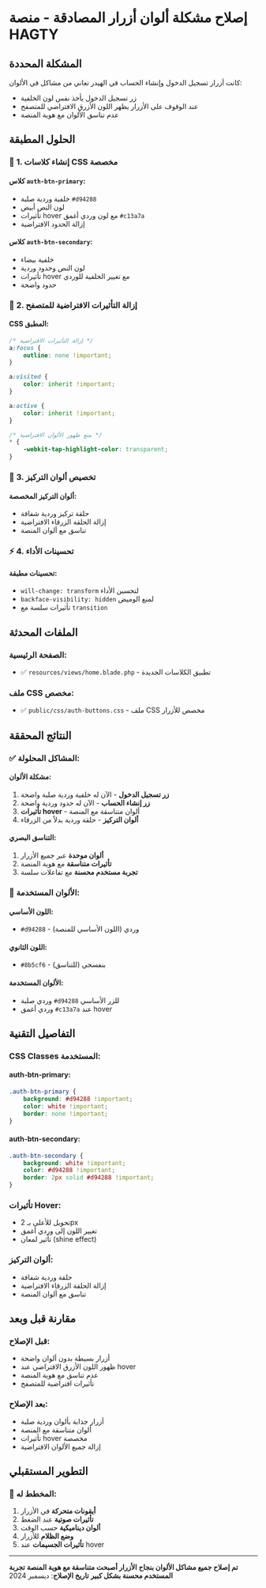# إصلاح مشكلة ألوان أزرار المصادقة - منصة HAGTY

## المشكلة المحددة

كانت أزرار تسجيل الدخول وإنشاء الحساب في الهيدر تعاني من مشاكل في الألوان:
- زر تسجيل الدخول يأخذ نفس لون الخلفية
- عند الوقوف على الأزرار يظهر اللون الأزرق الافتراضي للمتصفح
- عدم تناسق الألوان مع هوية المنصة

## الحلول المطبقة

### 🎨 **1. إنشاء كلاسات CSS مخصصة**

#### **كلاس `auth-btn-primary`:**
- خلفية وردية صلبة `#d94288`
- لون النص أبيض
- تأثيرات hover مع لون وردي أغمق `#c13a7a`
- إزالة الحدود الافتراضية

#### **كلاس `auth-btn-secondary`:**
- خلفية بيضاء
- لون النص وحدود وردية
- تأثيرات hover مع تغيير الخلفية للوردي
- حدود واضحة

### 🔧 **2. إزالة التأثيرات الافتراضية للمتصفح**

#### **CSS المطبق:**
```css
/* إزالة التأثيرات الافتراضية */
a:focus {
    outline: none !important;
}

a:visited {
    color: inherit !important;
}

a:active {
    color: inherit !important;
}

/* منع ظهور الألوان الافتراضية */
* {
    -webkit-tap-highlight-color: transparent;
}
```

### 🎯 **3. تخصيص ألوان التركيز**

#### **ألوان التركيز المخصصة:**
- حلقة تركيز وردية شفافة
- إزالة الحلقة الزرقاء الافتراضية
- تناسق مع ألوان المنصة

### ⚡ **4. تحسينات الأداء**

#### **تحسينات مطبقة:**
- `will-change: transform` لتحسين الأداء
- `backface-visibility: hidden` لمنع الوميض
- تأثيرات سلسة مع `transition`

## الملفات المحدثة

### **الصفحة الرئيسية:**
- ✅ `resources/views/home.blade.php` - تطبيق الكلاسات الجديدة

### **ملف CSS مخصص:**
- ✅ `public/css/auth-buttons.css` - ملف CSS مخصص للأزرار

## النتائج المحققة

### ✅ **المشاكل المحلولة:**

#### **مشكلة الألوان:**
1. **زر تسجيل الدخول** - الآن له خلفية وردية صلبة واضحة
2. **زر إنشاء الحساب** - الآن له حدود وردية واضحة
3. **تأثيرات hover** - ألوان متناسقة مع المنصة
4. **ألوان التركيز** - حلقة وردية بدلاً من الزرقاء

#### **التناسق البصري:**
1. **ألوان موحدة** عبر جميع الأزرار
2. **تأثيرات متناسقة** مع هوية المنصة
3. **تجربة مستخدم محسنة** مع تفاعلات سلسة

### 🎨 **الألوان المستخدمة:**

#### **اللون الأساسي:**
- `#d94288` - وردي (اللون الأساسي للمنصة)

#### **اللون الثانوي:**
- `#8b5cf6` - بنفسجي (للتناسق)

#### **الألوان المستخدمة:**
- وردي صلبة `#d94288` للزر الأساسي
- وردي أغمق `#c13a7a` عند hover

## التفاصيل التقنية

### **CSS Classes المستخدمة:**

#### **auth-btn-primary:**
```css
.auth-btn-primary {
    background: #d94288 !important;
    color: white !important;
    border: none !important;
}
```

#### **auth-btn-secondary:**
```css
.auth-btn-secondary {
    background: white !important;
    color: #d94288 !important;
    border: 2px solid #d94288 !important;
}
```

### **تأثيرات Hover:**
- تحويل للأعلى بـ 2px
- تغيير اللون إلى وردي أغمق
- تأثير لمعان (shine effect)

### **ألوان التركيز:**
- حلقة وردية شفافة
- إزالة الحلقة الزرقاء الافتراضية
- تناسق مع ألوان المنصة

## مقارنة قبل وبعد

### **قبل الإصلاح:**
- أزرار بسيطة بدون ألوان واضحة
- ظهور اللون الأزرق الافتراضي عند hover
- عدم تناسق مع هوية المنصة
- تأثيرات افتراضية للمتصفح

### **بعد الإصلاح:**
- أزرار جذابة بألوان وردية صلبة
- ألوان متناسقة مع المنصة
- تأثيرات hover مخصصة
- إزالة جميع الألوان الافتراضية

## التطوير المستقبلي

### 🚀 **المخطط له:**
1. **أيقونات متحركة** في الأزرار
2. **تأثيرات صوتية** عند الضغط
3. **ألوان ديناميكية** حسب الوقت
4. **وضع الظلام** للأزرار
5. **تأثيرات الجسيمات** عند hover

---

**تم إصلاح جميع مشاكل الألوان بنجاح**
**الأزرار أصبحت متناسقة مع هوية المنصة**
**تجربة المستخدم محسنة بشكل كبير**
**تاريخ الإصلاح**: ديسمبر 2024
